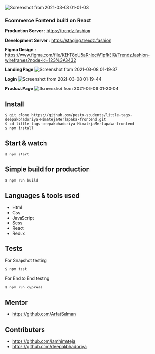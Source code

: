 ![Screenshot from 2021-03-08 01-01-03](https://user-images.githubusercontent.com/48173231/110252183-2eb95d80-7faa-11eb-8be8-c8eae8ed82c3.png)

### Ecommerce Fontend build on React

**Production Server** : https://trendz.fashion

**Development Server** : https://staging.trendz.fashion

**Figma Design** : https://www.figma.com/file/KEhT8oU5aRnIocW1pfkEIQ/Trendz.fashion-wireframes?node-id=123%3A3432

**Landing Page**
![Screenshot from 2021-03-08 01-19-37](https://user-images.githubusercontent.com/48173231/110252667-8062e780-7fac-11eb-80b2-3257668ec2b1.png)

**Login**
![Screenshot from 2021-03-08 01-19-44](https://user-images.githubusercontent.com/48173231/110252663-7f31ba80-7fac-11eb-8b25-19dcd38d3f66.png)

**Product Page**
![Screenshot from 2021-03-08 01-20-04](https://user-images.githubusercontent.com/48173231/110252659-7c36ca00-7fac-11eb-8659-8a450b426a70.png)

## Install

    $ git clone https://github.com/pesto-students/little-tags-deepakbhadoriya-HimatejaMerlapaka-frontend.git
    $ cd little-tags-deepakbhadoriya-HimatejaMerlapaka-frontend
    $ npm install

## Start & watch

    $ npm start

## Simple build for production

    $ npm run build

## Languages & tools used

- Html
- Css
- JavaScript
- Scss
- React
- Redux

## Tests

For Snapshot testing

    $ npm test

For End to End testing

    $ npm run cypress

## Mentor

- https://github.com/ArfatSalman

## Contributers

- https://github.com/iamhimateja
- https://github.com/deepakbhadoriya
